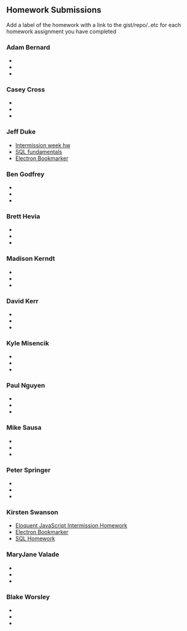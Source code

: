 ## Homework Submissions

Add a label of the homework with a link to the gist/repo/..etc for each homework assignment you have completed

### Adam Bernard
*
*
*

### Casey Cross
*
*
*

### Jeff Duke
* [Intermission week hw](https://github.com/Jeff-Duke/skill-sharing-website)
* [SQL fundamentals](https://gist.github.com/Jeff-Duke/096ef12154f312b91812d788a2a810fa)
* [Electron Bookmarker](https://github.com/Jeff-Duke/bookmarker)


### Ben Godfrey
*
*
*

### Brett Hevia
*
*
*

### Madison Kerndt
*
*
*

### David Kerr
*
*
*

### Kyle Misencik
*
*
*

### Paul Nguyen
*
*
*

### Mike Sausa
*
*
*

### Peter Springer
*
*
*

### Kirsten Swanson
* [Eloquent JavaScript Intermission Homework](https://github.com/swanie21/eloquent-javascript-chap21-project)
* [Electron Bookmarker](https://github.com/swanie21/electron-bookmarker)
* [SQL Homework](https://gist.github.com/swanie21/c215cb7afeae62c38a1c1620977e9d88)

### MaryJane Valade
*
*
*

### Blake Worsley
*
*
*
